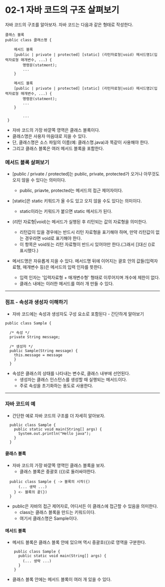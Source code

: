# 02-1 자바 코드의 구조 살펴보기
자바 코드의 구조를 알아보자. 자바 코드는 다음과 같은 형태로 작성한다.

    클래스 블록
    public class 클래스명 {
    
        메서드 블록
        [public | private | protected] [static] (리턴자료형|void) 메서드명1(입력자료형 매개변수, ...) {
            명령문(statment);
            ...
        }

        메서드 블록
        [public | private | protected] [static] (리턴자료형|void) 메서드명2(입력자료형 매개변수, ...) {
            명령문(statment);
            ...
        }

            ...
     }
* 자바 코드의 가장 바깥쪽 영역은 클래스 블록이다.
* 클래스명은 사용자 마음대로 지을 수 있다.
* 단, 클래스명은 소스 파일의 이름(예: 클래스명.java)과 똑같이 사용해야 한다.
* 그리고 클래스 블록은 여러 메서드 블록을 포함한다.

### 메서드 블록 살펴보기
* [public / private / protected]는 public, private, protected가 오거나 아무것도 오지 않을 수 있다는 의미이다.
    - public, priavte, protected는 메서드의 접근 제어자이다.


* [static]은 static 키워드가 올 수도 있고 오지 않을 수도 있다는 의미이다.
    - static이라는 키워드가 붙으면 static 메서드가 된다.


* (리턴 자료형|void)는 메서드가 실행된 후 리턴되는 값의 자료형을 의미한다.
    - 리턴값이 있을 경우에는 반드시 리턴 자료형을 표기해야 하며, 만약 리턴값이 없는 경우라면 void로 표기해야 한다.
    - 이 항목은 void또는 리턴 자료형이 반드시 있어야만 한다.(그래서 []대신 ()로 표시했다.)


* 메서드명은 자유롭게 지을 수 있다. 메서드명 뒤에 이어지는 괄호 안의 값들(입력자료형, 매개변수 등)은 메서드의 입력 인자를 뜻한다.
    - 입력 인자는 '입력자료형 + 매개변수형' 형태로 이루어지며 개수에 제한이 없다.
    - 클래스 내에는 이러한 메서드를 여러 개 만들 수 있다.
---
### 점프 - 속성과 생성자 이해하기
* 자바 코드에는 속성과 생성자도 구성 요소로 포함된다 - 간단하게 알아보기

```
public class Sample {
  
  /* 속성 */
  private String message;
  
  /* 생성자 */
  public Sample(String message) {
    this.message = message
    }
  }  
```
* 속성은 클래스의 상태를 나타내는 변수로, 클래스 내부에 선언된다.
  - 생성자는 클래스 인스턴스를 생성할 때 실행되는 메서드이다.
  - 주로 속성을 초기화하는 용도로 사용한다.

---
### 자바 코드의 예
* 간단한 예로 자바 코드의 구조를 더 자세히 알아보자.
```
  public class Sample {
    public static void main(String[] args) {
      System.out.println("Hello java");
    }
  }  
```

#### 클래스 블록
* 자바 코드의 가장 바깥쪽 영역인 클래스 블록을 보자.
  - 클래스 블록은 중괄호 ({})로 둘러싸야한다.

```
  public class Sample { -> 블록의 시작({)  
      (... 생략 ...)
    } <- 블록의 끝(})
  }  
```
* public은 자바의 접근 제어자로, 어디서든 이 클래스에 접근할 수 있음을 의미한다.
  - class는 클래스 블록을 만드는 키워드이다.
  - 여기서 클래스명은 Sample이다.
#### 메서드 블록
* 메서드 블록은 클래스 블록 안에 있으며 역시 중괄호({})로 영역을 구분한다.
```
    public class Sample {
      public static void main(String[] args) {
        (... 생략 ...)
      }
    }    
```
* 클래스 블록 안에는 메서드 블록이 여러 개 있을 수 있다.